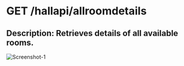 # GET /hallapi/allroomdetails
## Description: Retrieves details of all available rooms.
![Screenshot-1](/Images/Screenshot(2).png)
